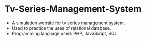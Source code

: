 # Tv-Series-Management-System
- A simulation website for tv series management system.
- Used to practice the uses of relational database.
- Programming language used: PHP, JavaScript, SQL

